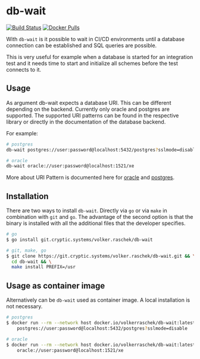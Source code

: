 # db-wait

[![Build Status](https://drone.cryptic.systems/api/badges/volker.raschek/db-wait/status.svg)](https://drone.cryptic.systems/volker.raschek/db-wait)
[![Docker Pulls](https://img.shields.io/docker/pulls/volkerraschek/db-wait)](https://hub.docker.com/r/volkerraschek/db-wait)

With `db-wait` is it possible to wait in CI/CD environments until a database
connection can be established and SQL queries are possible.

This is very useful for example when a database is started for an integration
test and it needs time to start and initialize all schemes before the test
connects to it.

## Usage

As argument db-wait expects a database URI. This can be different depending on
the backend. Currently only oracle and postgres are supported. The supported URI
patterns can be found in the respective library or directly in the documentation
of the database backend.

For example:

```bash
# postgres
db-wait postgres://user:password@localhost:5432/postgres?sslmode=disable

# oracle
db-wait oracle://user:password@localhost:1521/xe
```

More about URI Pattern is documented here for
[oracle](https://godror.github.io/godror/doc/connection.html#-connection-strings)
and
[postgres](https://www.postgresql.org/docs/current/libpq-connect.html#LIBPQ-CONNSTRING).

## Installation

There are two ways to install `db-wait`. Directly via `go` or via `make` in
combination with `git` and `go`. The advantage of the second option is that the
binary is installed with all the additional files that the developer specifies.

```bash
# go
$ go install git.cryptic.systems/volker.raschek/db-wait

# git, make, go
$ git clone https://git.cryptic.systems/volker.raschek/db-wait.git && \
  cd db-wait && \
  make install PREFIX=/usr
```

## Usage as container image

Alternatively can be `db-wait` used as container image. A local installation is
not necessary.

```bash
# postgres
$ docker run --rm --network host docker.io/volkerraschek/db-wait:latest \
    postgres://user:password@localhost:5432/postgres?sslmode=disable

# oracle
$ docker run --rm --network host docker.io/volkerraschek/db-wait:latest \
    oracle://user:password@localhost:1521/xe
```

